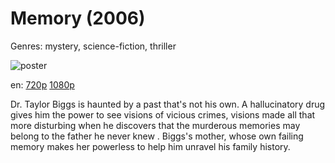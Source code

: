 # Memory (2006)

Genres: mystery, science-fiction, thriller

![poster](http://image.tmdb.org/t/p/w500/7at9fwtJm3w7ELx17rrnDilBa6H.jpg)

en:
  [720p](magnet:?xt=urn:btih:A553DD14EB612E643BE229F566740917A12FFDD6&tr=udp://glotorrents.pw:6969/announce&tr=udp://tracker.opentrackr.org:1337/announce&tr=udp://torrent.gresille.org:80/announce&tr=udp://tracker.openbittorrent.com:80&tr=udp://tracker.coppersurfer.tk:6969&tr=udp://tracker.leechers-paradise.org:6969&tr=udp://p4p.arenabg.ch:1337&tr=udp://tracker.internetwarriors.net:1337)
  [1080p](magnet:?xt=urn:btih:7720E468BC6A3C2237EB8F3E39971FE0C610F955&tr=udp://glotorrents.pw:6969/announce&tr=udp://tracker.opentrackr.org:1337/announce&tr=udp://torrent.gresille.org:80/announce&tr=udp://tracker.openbittorrent.com:80&tr=udp://tracker.coppersurfer.tk:6969&tr=udp://tracker.leechers-paradise.org:6969&tr=udp://p4p.arenabg.ch:1337&tr=udp://tracker.internetwarriors.net:1337)
  


Dr. Taylor Biggs is haunted by a past that's not his own. A hallucinatory drug gives him the power to see visions of vicious crimes, visions made all that more disturbing when he discovers that the murderous memories may belong to the father he never knew . Biggs's mother, whose own failing memory makes her powerless to help him unravel his family history.